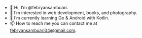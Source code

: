 - 👋 Hi, I’m @febryansambuari.
- 👀 I’m interested in web development, books, and photography.
- 🌱 I’m currently learning Go & Android with Kotlin.
- 📫 How to reach me you can contact me at febryansambuari04@gmail.com.

<!---
febryansambuari/febryansambuari is a ✨ special ✨ repository because its `README.md` (this file) appears on your GitHub profile.
You can click the Preview link to take a look at your changes.
--->
